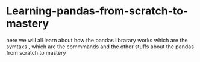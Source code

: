 # Learning-pandas-from-scratch-to-mastery
here we will all learn about how the pandas librarary works which are the symtaxs , which are the commmands and the other stuffs about the pandas from scratch to mastery
